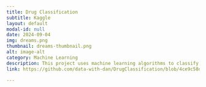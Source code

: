 ```yaml
---
title: Drug Classification
subtitle: Kaggle
layout: default
modal-id: null
date: 2024-09-04
img: dreams.png
thumbnail: dreams-thumbnail.png
alt: image-alt
category: Machine Learning
description: This project uses machine learning algorithms to classify drugs based on provided features. The dataset includes various attributes, and models like SVM and Decision Trees are explored.
link: https://github.com/data-with-dan/DrugClassification/blob/4ce9c58d0934e515d5aed36cafab4402b22aefed/DrugClassification.ipynb

---
```

